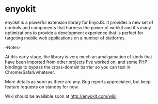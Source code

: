 enyokit
=======
enyokit is a powerful extension library for EnyoJS. It provides a new set of controls and components that harness the power of webkit and it's many optimizations to provide a development experience that is perfect for targeting mobile web applications on a number of platforms.

-Notes-

At this early stage, the library is very much an amalgamation of kinds that have been imported from other projects I've worked on, and some PHP bindings to bypass the cross-domain barrier so you can test in Chrome/Safari/whatever.

More details as soon as there are any. Bug reports appreciated, but keep feature requests on standby for now.

Wiki should be available soon at http://enyokit.com/wiki